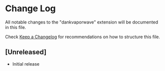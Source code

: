 # Change Log

All notable changes to the "dankvaporwave" extension will be documented in this file.

Check [Keep a Changelog](http://keepachangelog.com/) for recommendations on how to structure this file.

## [Unreleased]

- Initial release
